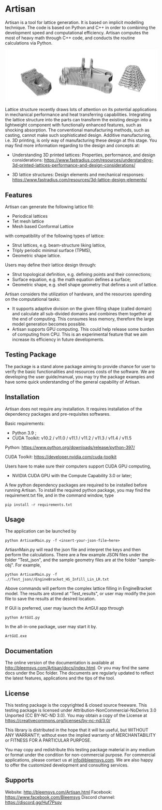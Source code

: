 # Artisan
Artisan is a tool for lattice generation. It is based on implicit modelling technique. The code is based on Python and C++ in order to combining the development speed and computational efficiency. Artisan computes the most of heavy math through C++ code, and conducts the routine calculations via Python. 

![image info](./ArtisanIllustration_05.jpg)


Lattice structure recently draws lots of attention on its potential applications in mechanical performance and heat transferring capabilities. Integrating the lattice structure into the parts can transform the existing design into a lightweight component with functionally enhanced features, such as shocking absorption. The conventional manufacturing methods, such as casting, cannot make such sophisticated design. Additive manufacturing, i.e. 3D printing, is only way of manufacturing these design at this stage. You may find more information regarding to the design and concepts at:

 - Understanding 3D printed lattices: Properties, performance, and design considerations: https://www.fastradius.com/resources/understanding-3d-printed-lattices-performance-and-design-considerations/

 - 3D lattice structures: Design elements and mechanical responses: https://www.fastradius.com/resources/3d-lattice-design-elements/

## Features
Artisan can generate the following lattice fill:

 - Periodical lattices 
 - Tet mesh lattice
 - Mesh based Conformal Lattice

with compatibility of the following types of lattice:

 - Strut lattices, e.g. beam-structure liking lattice,
 - Triply periodic minimal surface (TPMS),
 - Geometric shape lattice.

Users may define their lattice design through:

 - Strut topological definition, e.g. defining points and their connections;
 - Surface equation, e.g. the math equation defines a surface;
 - Geometric shape, e.g. shell shape geometry that defines a unit of lattice.

Artisan considers the utilization of hardware, and the resources spending on the computational tasks:

 - It supports adaptive division on the given filling shape (called domain) and calculate all sub-divided domains and combines them together at the end of computing. This consumes less memory, therefore the large model generation becomes possible.   
 - Artisan supports GPU computing. This could help release some burden of computing from CPU. This is an experimental feature that we aim increase its efficiency in future developments.

## Testing Package

The package is a stand alone package aiming to provide chance for user to verify the basic functionalities and resources costs of the software. We are developing the user guide/manual, you may try the package examples and have some quick understanding of the general capability of Artisan.

## Installation
Artisan does not require any installation. It requires installation of the dependency packages and pre-requisites softwares. 

Basic requirements:

 - Python 3.9 ; 
 - CUDA Toolkit: v10.2 / v11.0 / v11.1 / v11.2 / v11.3 / v11.4 / v11.5

Python: https://www.python.org/downloads/release/python-397/

CUDA Toolkit: https://developer.nvidia.com/cuda-toolkit

Users have to make sure their computers support CUDA GPU computing, 

 - NVIDIA CUDA GPU with the Compute Capability 3.0 or later;

A few python dependency packages are required to be installed before running Artisan.  To install the required python package, you may find the requirement.txt file, and in the command window, type

    pip install -r requirements.txt


## Usage
The application can be launched by

    python ArtisanMain.py -f <insert-your-json-file—here>

ArtiasnMain.py will read the json file and interpret the keys and then perform the calculations. There are a few example JSON files under the folder "Test_json", and the sample geometry files are at the folder "sample-obj". For example, 

    python ArtisanMain.py -f .//Test_json//EngineBracket_HS_Infill_Lin_LR.txt

Above commands will perform the complex lattice filling in EngineBracket model. The results are stored at "Test_results", or user may modify the json file to save the results at the desired location. 

If GUI is preferred, user may launch the ArtGUI app through

    python ArtGUI.py

In the all-in-one package, user may start it by. 

    ArtGUI.exe

## Documentation

The online version of the documentation is available at http://bleemsys.com/Artisan/docs/index.html. Or you may find the same docs under the Doc folder. The documents are regularly updated to reflect the latest features, applications and the tips of the tool.

## License
This testing package is the copyrighted & closed source freeware. This testing package is licensed under Attribution-NonCommercial-NoDerivs 3.0 Unported (CC BY-NC-ND 3.0). You may obtain a copy of the License at https://creativecommons.org/licenses/by-nc-nd/3.0/

This library is distributed in the hope that it will be useful, but WITHOUT ANY WARRANTY; without even the implied warranty of MERCHANTABILITY or FITNESS FOR A PARTICULAR PURPOSE.

You may copy and redistribute this testing package material in any medium or format under the condition for non-commercial purpose. For commercial applications, please contact us at info@bleemsys.com. We are also happy to offer the customized development and consulting services.

## Supports
Website: http://bleemsys.com/Artisan.html
Facebook: https://www.facebook.com/Bleemsys
Discord channel: https://discord.gg/Huf7Psqv



